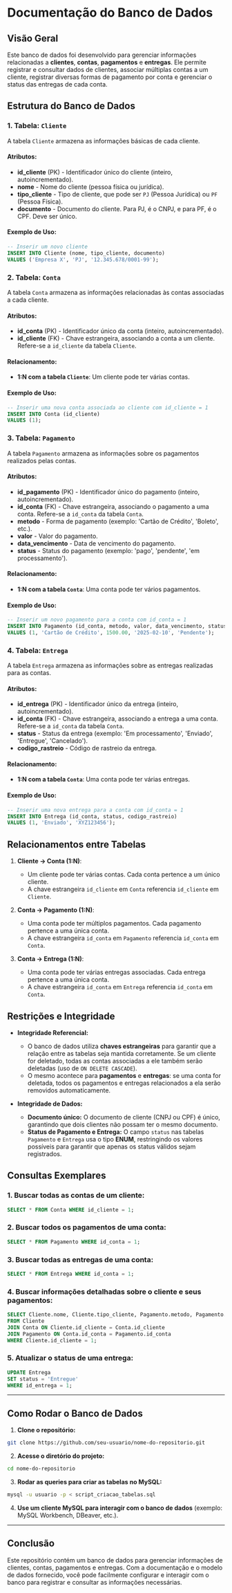 # Documentação do Banco de Dados

## Visão Geral

Este banco de dados foi desenvolvido para gerenciar informações relacionadas a **clientes**, **contas**, **pagamentos** e **entregas**. Ele permite registrar e consultar dados de clientes, associar múltiplas contas a um cliente, registrar diversas formas de pagamento por conta e gerenciar o status das entregas de cada conta.

## Estrutura do Banco de Dados

### 1. Tabela: `Cliente`

A tabela `Cliente` armazena as informações básicas de cada cliente.

#### Atributos:
- **id_cliente** (PK) - Identificador único do cliente (inteiro, autoincrementado).
- **nome** - Nome do cliente (pessoa física ou jurídica).
- **tipo_cliente** - Tipo de cliente, que pode ser `PJ` (Pessoa Jurídica) ou `PF` (Pessoa Física).
- **documento** - Documento do cliente. Para PJ, é o CNPJ, e para PF, é o CPF. Deve ser único.

#### Exemplo de Uso:
```sql
-- Inserir um novo cliente
INSERT INTO Cliente (nome, tipo_cliente, documento)
VALUES ('Empresa X', 'PJ', '12.345.678/0001-99');
```

### 2. Tabela: `Conta`

A tabela `Conta` armazena as informações relacionadas às contas associadas a cada cliente.

#### Atributos:
- **id_conta** (PK) - Identificador único da conta (inteiro, autoincrementado).
- **id_cliente** (FK) - Chave estrangeira, associando a conta a um cliente. Refere-se a `id_cliente` da tabela `Cliente`.

#### Relacionamento:
- **1:N com a tabela `Cliente`**: Um cliente pode ter várias contas.

#### Exemplo de Uso:
```sql
-- Inserir uma nova conta associada ao cliente com id_cliente = 1
INSERT INTO Conta (id_cliente)
VALUES (1);
```

### 3. Tabela: `Pagamento`

A tabela `Pagamento` armazena as informações sobre os pagamentos realizados pelas contas.

#### Atributos:
- **id_pagamento** (PK) - Identificador único do pagamento (inteiro, autoincrementado).
- **id_conta** (FK) - Chave estrangeira, associando o pagamento a uma conta. Refere-se a `id_conta` da tabela `Conta`.
- **metodo** - Forma de pagamento (exemplo: 'Cartão de Crédito', 'Boleto', etc.).
- **valor** - Valor do pagamento.
- **data_vencimento** - Data de vencimento do pagamento.
- **status** - Status do pagamento (exemplo: 'pago', 'pendente', 'em processamento').

#### Relacionamento:
- **1:N com a tabela `Conta`**: Uma conta pode ter vários pagamentos.

#### Exemplo de Uso:
```sql
-- Inserir um novo pagamento para a conta com id_conta = 1
INSERT INTO Pagamento (id_conta, metodo, valor, data_vencimento, status)
VALUES (1, 'Cartão de Crédito', 1500.00, '2025-02-10', 'Pendente');
```

### 4. Tabela: `Entrega`

A tabela `Entrega` armazena as informações sobre as entregas realizadas para as contas.

#### Atributos:
- **id_entrega** (PK) - Identificador único da entrega (inteiro, autoincrementado).
- **id_conta** (FK) - Chave estrangeira, associando a entrega a uma conta. Refere-se a `id_conta` da tabela `Conta`.
- **status** - Status da entrega (exemplo: 'Em processamento', 'Enviado', 'Entregue', 'Cancelado').
- **codigo_rastreio** - Código de rastreio da entrega.

#### Relacionamento:
- **1:N com a tabela `Conta`**: Uma conta pode ter várias entregas.

#### Exemplo de Uso:
```sql
-- Inserir uma nova entrega para a conta com id_conta = 1
INSERT INTO Entrega (id_conta, status, codigo_rastreio)
VALUES (1, 'Enviado', 'XYZ123456');
```

## Relacionamentos entre Tabelas

1. **Cliente -> Conta (1:N)**:  
   - Um cliente pode ter várias contas. Cada conta pertence a um único cliente.  
   - A chave estrangeira `id_cliente` em `Conta` referencia `id_cliente` em `Cliente`.

2. **Conta -> Pagamento (1:N)**:  
   - Uma conta pode ter múltiplos pagamentos. Cada pagamento pertence a uma única conta.  
   - A chave estrangeira `id_conta` em `Pagamento` referencia `id_conta` em `Conta`.

3. **Conta -> Entrega (1:N)**:  
   - Uma conta pode ter várias entregas associadas. Cada entrega pertence a uma única conta.  
   - A chave estrangeira `id_conta` em `Entrega` referencia `id_conta` em `Conta`.

## Restrições e Integridade

- **Integridade Referencial:**  
   - O banco de dados utiliza **chaves estrangeiras** para garantir que a relação entre as tabelas seja mantida corretamente. Se um cliente for deletado, todas as contas associadas a ele também serão deletadas (uso de `ON DELETE CASCADE`).
   - O mesmo acontece para **pagamentos** e **entregas**: se uma conta for deletada, todos os pagamentos e entregas relacionados a ela serão removidos automaticamente.

- **Integridade de Dados:**  
   - **Documento único:** O documento de cliente (CNPJ ou CPF) é único, garantindo que dois clientes não possam ter o mesmo documento.
   - **Status de Pagamento e Entrega:** O campo `status` nas tabelas `Pagamento` e `Entrega` usa o tipo **ENUM**, restringindo os valores possíveis para garantir que apenas os status válidos sejam registrados.

## Consultas Exemplares

### 1. Buscar todas as contas de um cliente:

```sql
SELECT * FROM Conta WHERE id_cliente = 1;
```

### 2. Buscar todos os pagamentos de uma conta:

```sql
SELECT * FROM Pagamento WHERE id_conta = 1;
```

### 3. Buscar todas as entregas de uma conta:

```sql
SELECT * FROM Entrega WHERE id_conta = 1;
```

### 4. Buscar informações detalhadas sobre o cliente e seus pagamentos:

```sql
SELECT Cliente.nome, Cliente.tipo_cliente, Pagamento.metodo, Pagamento.valor, Pagamento.status
FROM Cliente
JOIN Conta ON Cliente.id_cliente = Conta.id_cliente
JOIN Pagamento ON Conta.id_conta = Pagamento.id_conta
WHERE Cliente.id_cliente = 1;
```

### 5. Atualizar o status de uma entrega:

```sql
UPDATE Entrega
SET status = 'Entregue'
WHERE id_entrega = 1;
```

---

## Como Rodar o Banco de Dados

1. **Clone o repositório:**

```bash
git clone https://github.com/seu-usuario/nome-do-repositorio.git
```

2. **Acesse o diretório do projeto:**

```bash
cd nome-do-repositorio
```

3. **Rodar as queries para criar as tabelas no MySQL:**

```bash
mysql -u usuario -p < script_criacao_tabelas.sql
```

4. **Use um cliente MySQL para interagir com o banco de dados** (exemplo: MySQL Workbench, DBeaver, etc.).

---

## Conclusão

Este repositório contém um banco de dados para gerenciar informações de clientes, contas, pagamentos e entregas. Com a documentação e o modelo de dados fornecido, você pode facilmente configurar e interagir com o banco para registrar e consultar as informações necessárias.
